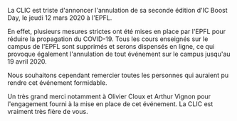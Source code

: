 La CLIC est triste d'annoncer l'annulation de sa seconde édition d'IC Boost Day, le jeudi 12 mars 2020 à l'EPFL.

En effet, plusieurs mesures strictes ont été mises en place par l'EPFL pour réduire la propagation du COVID-19. Tous les cours enseignés sur le campus de l'EPFL sont supprimés et serons dispensés en ligne, ce qui provoque également l'annulation de tout événement sur le campus jusqu'au 19 avril 2020.

Nous souhaitons cependant remercier toutes les personnes qui auraient pu rendre cet événement formidable.

Un très grand merci notamment à Olivier Cloux et Arthur Vignon pour l'engagement fourni à la mise en place de cet événement. La CLIC est vraiment très fière de vous.
